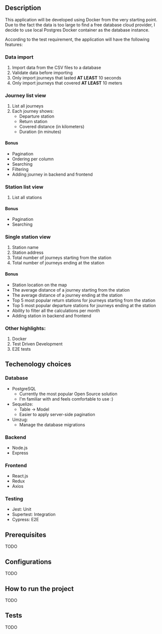 ## Description
This application will be developed using Docker from the very starting point. Due to the fact the data is too large to find a free database cloud provider, I decide to use local Postgres Docker container as the database instance.

According to the test requirement, the application will have the following features:

### Data import
1. Import data from the CSV files to a database
2. Validate data before importing
3. Only import journeys that lasted **AT LEAST** 10 seconds
4. Only import journeys that covered **AT LEAST** 10 meters

### Journey list view
1. List all journeys
2. Each journey shows: 
    - Departure station
    - Return station
    - Covered distance (in kilometers)
    - Duration (in minutes)

#### Bonus
- Pagination
- Ordering per column
- Searching
- Filtering
- Adding journey in backend and frontend

### Station list view
1. List all stations

#### Bonus
- Pagination
- Searching

### Single station view
1. Station name
2. Station address
3. Total number of journeys starting from the station
4. Total number of journeys ending at the station

#### Bonus
- Station location on the map
- The average distance of a journey starting from the station
- The average distance of a journey ending at the station
- Top 5 most popular return stations for journeys starting from the station
- Top 5 most popular departure stations for journeys ending at the station
- Ability to filter all the calculations per month
- Adding station in backend and frontend

### Other highlights:
1. Docker
2. Test Driven Development
3. E2E tests

## Techenology choices
### Database
- PostgreSQL
    - Currently the most popular Open Source solution
    - I'm familiar with and feels comfortable to use :)
- Sequelize:
    - Table -> Model
    - Easier to apply server-side pagination
- Umzug:
    - Manage the database migrations

### Backend
  - Node.js
  - Express

### Frontend
  - React.js
  - Redux
  - Axios

### Testing
  - Jest: Unit
  - Supertest: Integration
  - Cypress: E2E

## Prerequisites
TODO

## Configurations
TODO

## How to run the project
TODO

## Tests
TODO

